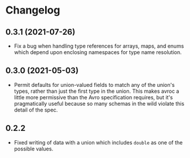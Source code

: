 # Changelog

## 0.3.1 (2021-07-26)

- Fix a bug when handling type references for arrays, maps, and enums which
  depend upon enclosing namespaces for type name resolution.

## 0.3.0 (2021-05-03)

- Permit defaults for union-valued fields to match any of the union's types,
  rather than just the first type in the union. This makes avroc a little more
  permissive than the Avro specification requires, but it's pragmatically useful
  because so many schemas in the wild violate this detail of the spec.

## 0.2.2

- Fixed writing of data with a union which includes `double` as one of the
  possible values.
